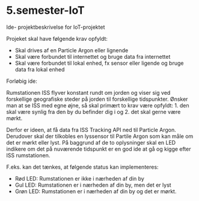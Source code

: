 # 5.semester-IoT
Ide- projektbeskrivelse for IoT-projektet


Projeket skal have følgende krav opfyldt:

- Skal drives af en Particle Argon eller lignende
- Skal være forbundet til internettet og bruge data fra internettet
- Skal være forbundet til lokal enhed, fx sensor eller ligende og bruge data fra lokal enhed

  
Forløbig ide:

Rumstationen ISS flyver konstant rundt om jorden og viser sig ved forskellige geografiske steder på jorden til forskellige tidspunkter. Ønsker man at se ISS med egne øjne, så skal primært to krav være opfyldt: 1. den skal være synlig fra den by du befinder dig i og 2. det skal gerne være mørkt. 

Derfor er ideen, at få data fra ISS Tracking API ned til Particle Argon. Derudover skal der tilkobles en lyssensor til Partile Argon som kan måle om det er mørkt eller lyst. På baggrund af de to oplysninger skal en LED indikere om det på nuværende tidspunkt er en god ide at gå og kigge efter ISS rumstationen. 

F.eks. kan det tænkes, at følgende status kan implementeres: 

- Rød LED: Rumstationen er ikke i nærheden af din by
- Gul LED: Rumstationen er i nærheden af din by, men det er lyst
- Grøn LED: Rumstationen er i nærheden af din by og det er mørkt. 
